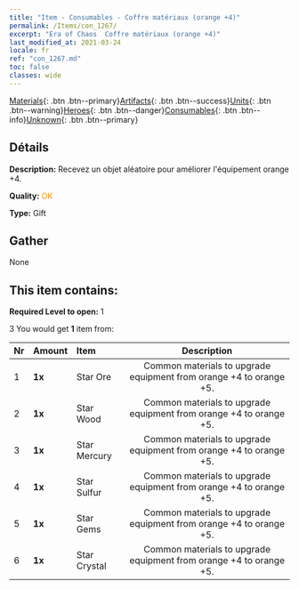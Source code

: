 ```yaml
---
title: "Item - Consumables - Coffre matériaux (orange +4)"
permalink: /Items/con_1267/
excerpt: "Era of Chaos  Coffre matériaux (orange +4)"
last_modified_at: 2021-03-24
locale: fr
ref: "con_1267.md"
toc: false
classes: wide
---
```

 [Materials](/fr/Items/){: .btn .btn--primary}[Artifacts](/fr/Items/Artifacts/){: .btn .btn--success}[Units](/fr/Items/Units/){: .btn .btn--warning}[Heroes](/fr/Items/Heroes/){: .btn .btn--danger}[Consumables](/fr/Items/Consumables/){: .btn .btn--info}[Unknown](/fr/Items/Unknown/){: .btn .btn--primary}

## Détails
 **Description:** Recevez un objet aléatoire pour améliorer l'équipement orange +4.

 **Quality:** <span style="color: #FF8C00">OK</span>

 **Type:** Gift

## Gather

  None

## This item contains:

 **Required Level to open:** 1

 3 You would get **1** item  from:

  | Nr | Amount |     Item    | Description |
  |:---|:-------|:------------|:-----------:|
  | 1 |  **1x** | Star Ore | Common materials to upgrade equipment from orange +4 to orange +5.  | 
  | 2 |  **1x** | Star Wood | Common materials to upgrade equipment from orange +4 to orange +5.  | 
  | 3 |  **1x** | Star Mercury | Common materials to upgrade equipment from orange +4 to orange +5.  | 
  | 4 |  **1x** | Star Sulfur | Common materials to upgrade equipment from orange +4 to orange +5.  | 
  | 5 |  **1x** | Star Gems | Common materials to upgrade equipment from orange +4 to orange +5.  | 
  | 6 |  **1x** | Star Crystal | Common materials to upgrade equipment from orange +4 to orange +5.  | 
